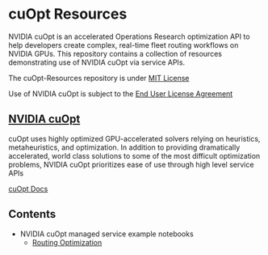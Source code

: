 # cuOpt Resources
NVIDIA cuOpt is an accelerated Operations Research optimization API to help developers create complex, real-time fleet routing workflows on NVIDIA GPUs.
This repository contains a collection of resources demonstrating use of NVIDIA cuOpt via service APIs. 


The cuOpt-Resources repository is under [MIT License](LICENSE.md)

Use of NVIDIA cuOpt is subject to the [End User License Agreement](https://docs.nvidia.com/cuopt/user-guide/license_sh.html)


## [NVIDIA cuOpt](https://docs.nvidia.com/cuopt/user-guide/license_sh.html)

cuOpt uses highly optimized GPU-accelerated solvers relying on heuristics, metaheuristics, and optimization. In addition to providing dramatically accelerated, world class solutions to some of the most difficult optimization problems, NVIDIA cuOpt prioritizes ease of use through high level service APIs

 [cuOpt Docs](https://docs.nvidia.com/cuopt/)

## Contents
* NVIDIA cuOpt managed service example notebooks
  * [Routing Optimization](notebooks/routing/) 
